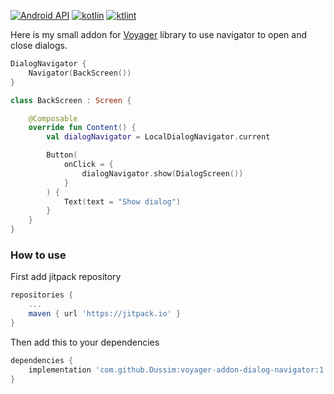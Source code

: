 [![Android API](https://img.shields.io/badge/api-21%2B-brightgreen.svg?style=for-the-badge)](https://android-arsenal.com/api?level=21)
[![kotlin](https://img.shields.io/github/languages/top/adrielcafe/voyager.svg?style=for-the-badge&color=blueviolet)](https://kotlinlang.org/)
[![ktlint](https://img.shields.io/badge/code%20style-%E2%9D%A4-FF4081.svg?style=for-the-badge)](https://ktlint.github.io/)

Here is my small addon for [Voyager](https://github.com/adrielcafe/voyager) library to use navigator
to open and close dialogs.

```kotlin
DialogNavigator {
    Navigator(BackScreen())
}

class BackScreen : Screen {

    @Composable
    override fun Content() {
        val dialogNavigator = LocalDialogNavigator.current

        Button(
            onClick = {
                dialogNavigator.show(DialogScreen())
            }
        ) {
            Text(text = "Show dialog")
        }
    }
}
```

### How to use

First add jitpack repository

```gradle
repositories {
    ...
    maven { url 'https://jitpack.io' }
}
```

Then add this to your dependencies

```gradle
dependencies {
    implementation 'com.github.Dussim:voyager-addon-dialog-navigator:1.0.0-alpha01'
}
```